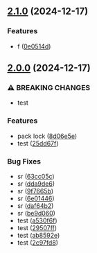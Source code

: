 ## [2.1.0](https://github.com/PPS-TrainSim/TestPPS/compare/v2.0.0...v2.1.0) (2024-12-17)

### Features

* f ([0e0514d](https://github.com/PPS-TrainSim/TestPPS/commit/0e0514de13242b7b8cbb2b76ce0b92fbd4de1bfc))

## [2.0.0](https://github.com/PPS-TrainSim/TestPPS/compare/v1.0.0...v2.0.0) (2024-12-17)

### ⚠ BREAKING CHANGES

* test

### Features

* pack lock ([8d06e5e](https://github.com/PPS-TrainSim/TestPPS/commit/8d06e5e5aeca4759ba7fb77f69a6b5071bfc997e))
* test ([25dd67f](https://github.com/PPS-TrainSim/TestPPS/commit/25dd67fe3d6b779619d4de5d49054541489d71a6))

### Bug Fixes

* sr ([63cc05c](https://github.com/PPS-TrainSim/TestPPS/commit/63cc05ceef4a9698e100e00b70bb40f5af746dff))
* sr ([dda9de6](https://github.com/PPS-TrainSim/TestPPS/commit/dda9de616a890ddf9c7b7bf08b1a7ac977d4c4cf))
* sr ([9f7665b](https://github.com/PPS-TrainSim/TestPPS/commit/9f7665bf8bf6f414cb0a2a196aff9b139aacc1e1))
* sr ([6e01446](https://github.com/PPS-TrainSim/TestPPS/commit/6e01446d3f1d8620d7597ce9abce26cba95d37c7))
* sr ([daf64b2](https://github.com/PPS-TrainSim/TestPPS/commit/daf64b2bb2ce3a6d55d9a6275f4b894c12d25e07))
* sr ([be9d060](https://github.com/PPS-TrainSim/TestPPS/commit/be9d0603972e7d432b7c1dc31f19852df52d10d4))
* test ([a530f6f](https://github.com/PPS-TrainSim/TestPPS/commit/a530f6fafa2f91f2d280d98e9daec9e9e6dc9b0e))
* test ([29507ff](https://github.com/PPS-TrainSim/TestPPS/commit/29507ffa36aeea6958b31ff3b5f556cf5aaca27c))
* test ([ab8592e](https://github.com/PPS-TrainSim/TestPPS/commit/ab8592e2f2fc137de92ed007536dc0ee353ba773))
* test ([2c97fd8](https://github.com/PPS-TrainSim/TestPPS/commit/2c97fd853441e5e2e19782d445dbf457c5dd4d6e))
